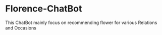 # Florence-ChatBot
This ChatBot mainly focus on recommending flower for various Relations and Occasions 



